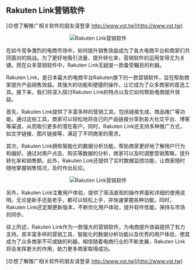 ## **Rakuten Link营销软件**

[😍想了解推广相关软件的朋友请登录 http://www.vst.tw](http://www.vst.tw)

 <center><img src="https://vst.tw/MP4/tuiguang/png/5.png" alt="Rakuten Link营销软件"></center>

在如今竞争激烈的电商市场中，如何提升销售效益成为了各大电商平台和商家们共同面对的挑战。为了更好地吸引流量、提升转化率，营销软件的运用变得尤为关键。而在众多营销软件中，Rakuten Link无疑是一款备受瞩目的利器。

Rakuten Link，是日本最大的电商平台Rakuten旗下的一款营销软件，旨在帮助商家提升产品销售效益。其强大的功能和便捷的操作，让它成为了众多商家的首选工具。接下来，我们将深入探讨Rakuten Link的特点以及它如何帮助电商提升效益。

首先，Rakuten Link提供了丰富多样的营销工具，包括链接生成、商品推广等功能。通过这些工具，商家可以轻松地将自己的产品链接分享到各大社交平台、博客等渠道，从而吸引更多的潜在客户。同时，Rakuten Link还支持多种推广方式，如文字链接、图片链接等，满足了不同商家的需求。

其次，Rakuten Link拥有智能化的数据分析功能，帮助商家更好地了解用户行为和偏好。通过对用户点击、购买等数据的分析，商家可以及时调整营销策略，提升转化率和销售额。此外，Rakuten Link还提供了实时数据监控功能，让商家随时随地掌握销售情况，及时作出反应。

 <center><img src="https://vst.tw/MP4/tuiguang/png/2.png" alt="Rakuten Link营销软件"></center>

另外，Rakuten Link注重用户体验，提供了简洁直观的操作界面和详细的使用说明。无论是新手还是老手，都可以轻松上手，并快速掌握各种功能。同时，Rakuten Link还定期更新版本，不断优化用户体验，提升软件性能，保持与市场的同步。

综上所述，Rakuten Link作为一款强大的营销软件，为电商提升效益提供了有力支持。其丰富多样的营销工具、智能化的数据分析功能以及优秀的用户体验，使其成为了众多商家不可或缺的利器。相信随着电商行业的不断发展，Rakuten Link将会发挥更大的作用，助力更多商家取得成功。

[😍想了解推广相关软件的朋友请登录 http://www.vst.tw](http://www.vst.tw)




